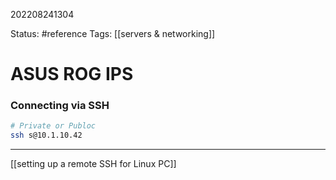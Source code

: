 202208241304

Status: #reference
Tags: [[servers & networking]]

# ASUS ROG IPS

### Connecting via SSH
```bash
# Private or Publoc
ssh s@10.1.10.42
```
___

[[setting up a remote SSH for Linux PC]]